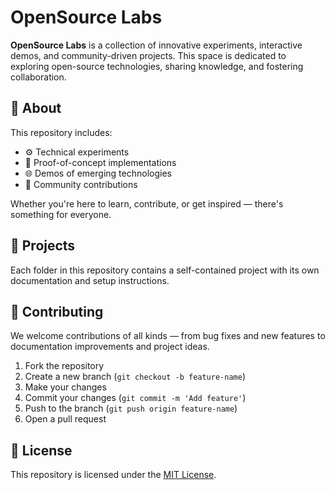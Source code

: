 # OpenSource Labs

**OpenSource Labs** is a collection of innovative experiments, interactive demos, and community-driven projects. This space is dedicated to exploring open-source technologies, sharing knowledge, and fostering collaboration.

## 🚀 About

This repository includes:

- ⚙️ Technical experiments  
- 🧪 Proof-of-concept implementations  
- 🌐 Demos of emerging technologies  
- 🤝 Community contributions  

Whether you're here to learn, contribute, or get inspired — there's something for everyone.

## 📂 Projects

Each folder in this repository contains a self-contained project with its own documentation and setup instructions.

## 🤝 Contributing

We welcome contributions of all kinds — from bug fixes and new features to documentation improvements and project ideas.

1. Fork the repository  
2. Create a new branch (`git checkout -b feature-name`)  
3. Make your changes  
4. Commit your changes (`git commit -m 'Add feature'`)  
5. Push to the branch (`git push origin feature-name`)  
6. Open a pull request  

## 📄 License

This repository is licensed under the [MIT License](LICENSE).
